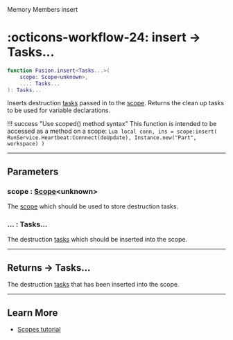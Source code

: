 <nav class="fusiondoc-api-breadcrumbs">
	<span>Memory</span>
	<span>Members</span>
	<span>insert</span>
</nav>

<h1 class="fusiondoc-api-header" markdown>
	<span class="fusiondoc-api-icon" markdown>:octicons-workflow-24:</span>
	<span class="fusiondoc-api-name">insert</span>
	<span class="fusiondoc-api-type">
		-> Tasks...
	</span>
</h1>

```Lua
function Fusion.insert<Tasks...>(
	scope: Scope<unknown>,
	...: Tasks...
): Tasks...
```

Inserts destruction [tasks](../../types/task) passed in to the
[scope](../../types/scope). Returns the clean up tasks to be used for variable
declarations.


!!! success "Use scoped() method syntax"
	This function is intended to be accessed as a method on a scope:
	```Lua
	local conn, ins = scope:insert(
		RunService.Heartbeat:Connnect(doUpdate),
		Instance.new("Part", workspace)
	)
	```

-----

## Parameters

<h3 markdown>
	scope
	<span class="fusiondoc-api-type">
		: <a href="../../types/scope">Scope</a>&lt;unknown&gt;
	</span>
</h3>

The [scope](../../types/scope) which should be used to store
destruction tasks.

<h3 markdown>
	...
	<span class="fusiondoc-api-type">
		: Tasks...
	</span>
</h3>

The destruction [tasks](../../types/task) which should be inserted into the
scope.

-----

<h2 markdown>
	Returns
	<span class="fusiondoc-api-type">
		-> Tasks...
	</span>
</h2>

The destruction [tasks](../../types/task) that has been inserted into the scope.

-----

## Learn More

- [Scopes tutorial](../../../../tutorials/fundamentals/scopes)
